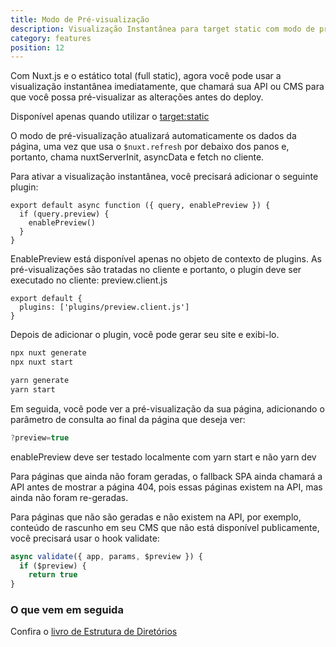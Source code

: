 ```yaml
---
title: Modo de Pré-visualização
description: Visualização Instantânea para target static com modo de pré-visualização
category: features
position: 12
---
```


Com Nuxt.js e o estático total (full static), agora você pode usar a visualização instantânea imediatamente, que chamará sua API ou CMS para que você possa pré-visualizar as alterações antes do deploy.

<base-alert> Disponível apenas quando utilizar o [target:static](/guides/features/deployment-targets#static-hosting) </base-alert>

O modo de pré-visualização atualizará automaticamente os dados da página, uma vez que usa o `$nuxt.refresh` por debaixo dos panos e, portanto, chama nuxtServerInit, asyncData e fetch no cliente.

Para ativar a visualização instantânea, você precisará adicionar o seguinte plugin:

```js{}[plugins/preview.client.js]
export default async function ({ query, enablePreview }) {
  if (query.preview) {
    enablePreview()
  }
}
```

<base-alert>
EnablePreview está disponível apenas no objeto de contexto de plugins. As pré-visualizações são tratadas no cliente e
portanto, o plugin deve ser executado no cliente: preview.client.js
</base-alert>

```js{}[nuxt.config.js]
export default {
  plugins: ['plugins/preview.client.js']
}
```

Depois de adicionar o plugin, você pode gerar seu site e exibi-lo.

<code-group>
<code-block label="npx" active>

```bash
npx nuxt generate
npx nuxt start
```

</code-block>
<code-block label="Yarn" >

```bash
yarn generate
yarn start
```

  </code-block>
</code-group>

Em seguida, você pode ver a pré-visualização da sua página, adicionando o parâmetro de consulta ao final da página que deseja ver:

```js
?preview=true
```

<base-alert>
enablePreview deve ser testado localmente com yarn start e não yarn
dev
</base-alert>

Para páginas que ainda não foram geradas, o fallback SPA ainda chamará a API antes de mostrar a página 404, pois essas páginas existem na API, mas ainda não foram re-geradas.

Para páginas que não são geradas e não existem na API, por exemplo, conteúdo de rascunho em seu CMS que não está disponível publicamente, você precisará usar o hook validate:

```js
async validate({ app, params, $preview }) {
  if ($preview) {
    return true
}
```

### O que vem em seguida

<base-alert type="next">

Confira o [livro de Estrutura de Diretórios](/guides/directory-structure/nuxt)

</base-alert>

